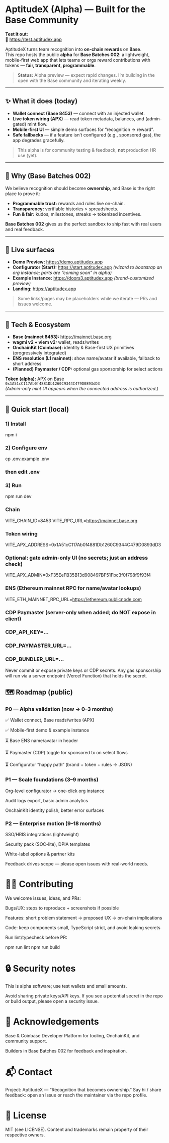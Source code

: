 # AptitudeX (Alpha) — Built for the Base Community

**Test it out:**  
🔗 https://test.aptitudex.app

AptitudeX turns team recognition into **on-chain rewards** on **Base**.  
This repo hosts the public **alpha** for **Base Batches 002**: a lightweight, mobile-first web app that lets teams or orgs reward contributions with tokens — **fair, transparent, programmable**.

> **Status:** Alpha preview — expect rapid changes. I’m building in the open with the Base community and iterating weekly.

---

## ✨ What it does (today)

- **Wallet connect (Base 8453)** — connect with an injected wallet.
- **Live token wiring (APX)** — read token metadata, balances, and (admin-gated) mint flow.
- **Mobile-first UI** — simple demo surfaces for “recognition → reward”.
- **Safe fallbacks** — if a feature isn’t configured (e.g., sponsored gas), the app degrades gracefully.

> This alpha is for community testing & feedback, **not** production HR use (yet).

---

## 🧭 Why (Base Batches 002)

We believe recognition should become **ownership**, and Base is the right place to prove it:

- **Programmable trust:** rewards and rules live on-chain.  
- **Transparency:** verifiable histories > spreadsheets.  
- **Fun & fair:** kudos, milestones, streaks → tokenized incentives.

**Base Batches 002** gives us the perfect sandbox to ship fast with real users and real feedback.

---

## 🔗 Live surfaces

- **Demo Preview:** https://demo.aptitudex.app  
- **Configurator (Start):** https://start.aptitudex.app *(wizard to bootstrap an org instance; parts are “coming soon” in alpha)*  
- **Example Instance:** https://doors3.aptitudex.app *(brand-customized preview)*  
- **Landing:** https://aptitudex.app

> Some links/pages may be placeholders while we iterate — PRs and issues welcome.

---

## 🧱 Tech & Ecosystem

- **Base (mainnet 8453):** https://mainnet.base.org  
- **wagmi v2 + viem v2:** wallet, reads/writes  
- **OnchainKit (Coinbase):** identity & Base-first UX primitives (progressively integrated)  
- **ENS resolution (L1 mainnet):** show name/avatar if available, fallback to short address  
- **(Planned) Paymaster / CDP:** optional gas sponsorship for select actions

**Token (alpha):** APX on Base  
`0x1A51cC117Ab0f4881Db1260C9344C479D0893dD3`  
*(Admin-only mint UI appears when the connected address is authorized.)*

---

## 🚀 Quick start (local)

### 1) Install
npm i

### 2) Configure env
cp .env.example .env
### then edit .env

### 3) Run
npm run dev

### Chain
VITE_CHAIN_ID=8453
VITE_RPC_URL=https://mainnet.base.org

### Token wiring
VITE_APX_ADDRESS=0x1A51cC117Ab0f4881Db1260C9344C479D0893dD3
### Optional: gate admin-only UI (no secrets; just an address check)
VITE_APX_ADMIN=0xF35EeFB35B13d908497BF51Fbc3f0f798f9f93f4

### ENS (Ethereum mainnet RPC for name/avatar lookups)
VITE_ETH_MAINNET_RPC_URL=https://ethereum.publicnode.com

### CDP Paymaster (server-only when added; do NOT expose in client)
### CDP_API_KEY=...
### CDP_PAYMASTER_URL=...
### CDP_BUNDLER_URL=...

Never commit or expose private keys or CDP secrets. Any gas sponsorship will run via a server endpoint (Vercel Function) that holds the secret.

## 🗺️ Roadmap (public)
### P0 — Alpha validation (now → 0–3 months)

✅ Wallet connect, Base reads/writes (APX)

✅ Mobile-first demo & example instance

⏳ Base ENS name/avatar in header

⏳ Paymaster (CDP) toggle for sponsored tx on select flows

⏳ Configurator “happy path” (brand + token + rules → JSON)

### P1 — Scale foundations (3–9 months)

Org-level configurator → one-click org instance

Audit logs export, basic admin analytics

OnchainKit identity polish, better error surfaces

### P2 — Enterprise motion (9–18 months)

SSO/HRIS integrations (lightweight)

Security pack (SOC-lite), DPIA templates

White-label options & partner kits

Feedback drives scope — please open issues with real-world needs.

# 🧑‍💻 Contributing

We welcome issues, ideas, and PRs:

Bugs/UX: steps to reproduce + screenshots if possible

Features: short problem statement → proposed UX → on-chain implications

Code: keep components small, TypeScript strict, and avoid leaking secrets

Run lint/typecheck before PR:

npm run lint
npm run build

# 🔒 Security notes

This is alpha software; use test wallets and small amounts.

Avoid sharing private keys/API keys. If you see a potential secret in the repo or build output, please open a security issue.

# 🙏 Acknowledgements

Base & Coinbase Developer Platform for tooling, OnchainKit, and community support.

Builders in Base Batches 002 for feedback and inspiration.

# 📬 Contact

Project: AptitudeX — “Recognition that becomes ownership.”
Say hi / share feedback: open an Issue or reach the maintainer via the repo profile.

# 📝 License

MIT (see LICENSE). Content and trademarks remain property of their respective owners.
